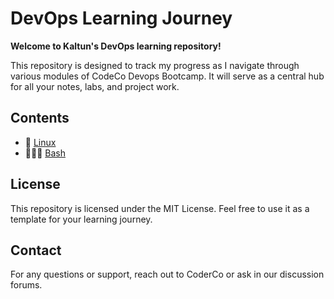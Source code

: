 # DevOps Learning Journey

**Welcome to Kaltun's DevOps learning repository!**

This repository is designed to track my progress as I navigate through various modules of CodeCo Devops Bootcamp. It will serve as a central hub for all your notes, labs, and project work. 



## Contents 
- 📖 [Linux ](./linux/README.md)
- 👩🏾‍💻 [Bash ](./bash/README.md)

## License

This repository is licensed under the MIT License. Feel free to use it as a template for your learning journey.

## Contact
For any questions or support, reach out to CoderCo or ask in our discussion forums.
